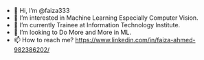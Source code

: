 - 👋 Hi, I’m @faiza333
- 👀 I’m interested in Machine Learning Especially Computer Vision.
- 🌱 I’m currently Trainee at Information Technology Institute.
- 💞️ I’m looking to Do More and More in ML.
- 📫 How to reach me? https://www.linkedin.com/in/faiza-ahmed-982386202/

<!---
faiza333/faiza333 is a ✨ special ✨ repository because its `README.md` (this file) appears on your GitHub profile.
You can click the Preview link to take a look at your changes.
--->
